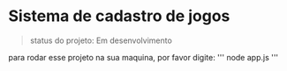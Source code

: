 # Sistema de cadastro de jogos


>status do projeto: Em desenvolvimento

para rodar esse projeto na sua maquina, por favor digite:
'''
node app.js
'''
